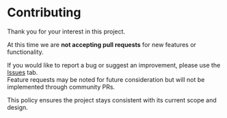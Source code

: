 # Contributing

Thank you for your interest in this project.  

At this time we are **not accepting pull requests** for new features or functionality.

If you would like to report a bug or suggest an improvement, please use the [Issues](../../issues) tab.  
Feature requests may be noted for future consideration but will not be implemented through community PRs.

This policy ensures the project stays consistent with its current scope and design.
